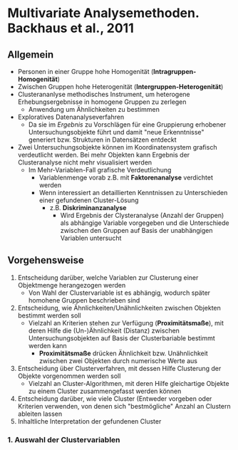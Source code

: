 # Multivariate Analysemethoden. Backhaus et al., 2011

## Allgemein
- Personen in einer Gruppe hohe Homogenität (**Intragruppen-Homogenität**)
- Zwischen Gruppen hohe Heterogenität (**Intergruppen-Heterogenität**)
- Clusterananlyse methodisches Instrument, um heterogene Erhebungsergebnisse in homogene Gruppen zu zerlegen
  - Anwendung um Ähnlichkeiten zu bestimmen
- Exploratives Datenanalyseverfahren
  - Da sie im *Ergebnis* zu Vorschlägen für eine Gruppierung erhobener Untersuchungsobjekte führt und damit "neue Erkenntnisse" generiert bzw. Strukturen in Datensätzen entdeckt
- Zwei Untersuchungsobjekte können im Koordinatensystem grafisch verdeutlicht werden. Bei mehr Objekten kann Ergebnis der Clusteranalyse nicht mehr visualisiert werden
  - Im Mehr-Variablen-Fall grafische Verdeutlichung
    - Variablenmenge vorab z.B. mit **Faktorenanalyse** verdichtet werden
    - Wenn interessiert an detaillierten Kenntnissen zu Unterschieden einer gefundenen Cluster-Lösung
      - z.B. **Diskriminanzanalyse**
        - Wird Ergebnis der Clysteranalyse (Anzahl der Gruppen) als abhängige Variable vorgegeben und die Unterschiede zwischen den Gruppen auf Basis der unabhängigen Variablen untersucht
       
## Vorgehensweise
1. Entscheidung darüber, welche Variablen zur Clusterung einer Objektmenge herangezogen werden
   - Von Wahl der Clustervariable ist es abhängig, wodurch später homohene Gruppen beschrieben sind
2. Entscheidung, wie Ähnlichkeiten/Unähnlichkeiten zwischen Objekten bestimmt werden soll
   - Vielzahl an Kriterien stehen zur Verfügung (**Proximitätsmaße**), mit deren Hilfe die (Un-)Ähnlichkeit (Distanz) zwischen Untersuchungsobjekten auf Basis der Clusterbariable bestimmt werden kann
     - **Proximitätsmaße** drücken Ähnlichkeit bzw. Unähnlichkeit zwischen zwei Objekten durch numerische Werte aus
3. Entscheidung über Clusterverfahren, mit dessen Hilfe Clusterung der Objekte vorgenommen werden soll
   - Vielzahl an Cluster-Algorithmen, mit deren Hilfe gleichartige Objekte zu einem Cluster zusammengefasst werden können
4. Entscheidung darüber, wie viele Cluster (Entweder vorgeben oder Kriterien verwenden, von denen sich "bestmögliche" Anzahl an Clustern ableiten lassen
5. Inhaltliche Interpretation der gefundenen Cluster

### 1. Auswahl der Clustervariablen
